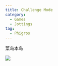 ```yaml
---
title: Challenge Mode
category:
  - Games
  - Jottings
tag:
  - Phigros
---
```


菜鸟本鸟

![](./2023-01-31-challenge-mode.assets/screenshot.png)
